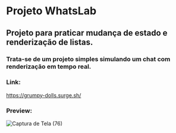 # Projeto WhatsLab

## Projeto para praticar mudança de estado e renderização de listas.

### Trata-se de um projeto simples simulando um chat com renderização em tempo real.

### Link:

https://grumpy-dolls.surge.sh/

### Preview:

![Captura de Tela (76)](https://user-images.githubusercontent.com/98848860/184541302-781894cd-4476-41d6-b479-7805d619ed50.png)
